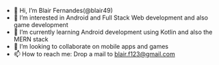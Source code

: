 - 👋 Hi, I’m Blair Fernandes(@blair49)
- 👀 I’m interested in Android and Full Stack Web development and also game development
- 🌱 I’m currently learning Android development using Kotlin and also the MERN stack
- 👯 I’m looking to collaborate on mobile apps and games
- 📫 How to reach me: Drop a mail to blair.f123@gmail.com

<!---
blair49/blair49 is a ✨ special ✨ repository because its `README.md` (this file) appears on your GitHub profile.
You can click the Preview link to take a look at your changes.
--->
